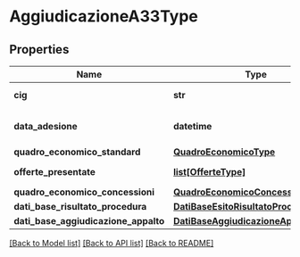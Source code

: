 # AggiudicazioneA33Type

## Properties
Name | Type | Description | Notes
------------ | ------------- | ------------- | -------------
**cig** | **str** | codice identificativo lotto | 
**data_adesione** | **datetime** | Data di adesione all&#x27;accordo quadro/convenzione | 
**quadro_economico_standard** | [**QuadroEconomicoType**](QuadroEconomicoType.md) |  | [optional] 
**offerte_presentate** | [**list[OfferteType]**](OfferteType.md) | Dati degli aggiudicatari | [optional] 
**quadro_economico_concessioni** | [**QuadroEconomicoConcessioniType**](QuadroEconomicoConcessioniType.md) |  | [optional] 
**dati_base_risultato_procedura** | [**DatiBaseEsitoRisultatoProceduraType**](DatiBaseEsitoRisultatoProceduraType.md) |  | [optional] 
**dati_base_aggiudicazione_appalto** | [**DatiBaseAggiudicazioneAppaltoType**](DatiBaseAggiudicazioneAppaltoType.md) |  | [optional] 

[[Back to Model list]](../README.md#documentation-for-models) [[Back to API list]](../README.md#documentation-for-api-endpoints) [[Back to README]](../README.md)

